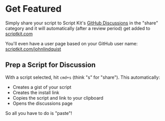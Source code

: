 <meta path="new/browse-examples">
      
# Get Featured

Simply share your script to Script Kit's [GitHub Discussions](https://github.com/johnlindquist/kit/discussions/categories/share) in the "share" category and it will automatically (after a review period) get added to [scriptkit.com](https://scriptkit.com)

You'll even have a user page based on your GitHub user name: [scriptkit.com/johnlindquist](https://scriptkit.com/johnlindquist)

## Prep a Script for Discussion

With a script selected, hit `cmd+s` (think "s" for "share"). This automatically:

- Creates a gist of your script
- Creates the install link
- Copies the script and link to your clipboard
- Opens the discussions page

So all you have to do is "paste"!

